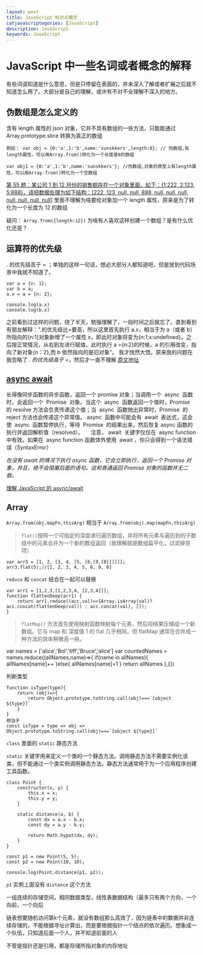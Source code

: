 ```yaml
---
layout: post
title: JavaScript 知识点概念
catjavascriptegories: [JavaScript]
description: JavaScript
keywords: JavaScript
---
```


# JavaScript 中一些名词或者概念的解释

有些词语知道是什么意思，但是只停留在表面的，并未深入了解或者扩展之后就不知道怎么用了。大部分是自己的理解，或许有不对不全理解不深入的地方。

## 伪数组是怎么定义的

含有 length 属性的 json 对象，它并不具有数组的一些方法，只能能通过 Array.prototype.slice 转换为真正的数组

```
例如： var obj = {0:'a',1:'b',name:'sunskkers',length:8}; // 伪数组,有length属性，可以用Array.from()转化为一个长度是8的数组

var obj1 = {0:'a',1:'b',name:'sunskkers'}; //伪数组,对象的原型上有length属性，可以用Array.from()转化为一个空数组
```

[第 55 题：某公司 1 到 12 月份的销售额存在一个对象里面，如下：{1:222, 2:123, 5:888}，请把数据处理为如下结构：[222, 123, null, null, 888, null, null, null, null, null, null, null]](https://github.com/Advanced-Frontend/Daily-Interview-Question/issues/96)
里面不理解为啥要给对象加一个 length 属性，原来是为了转化为一个长度为 12 的数组

疑问： `Array.from({length:12})` 为啥有人喜欢这样创建一个数组？是有什么优化还是？

## 运算符的优先级

. 的优先级高于 = ；单独的这样一句话，想必大部分人都知道吧，但是放到代码场景中我就不知道了。

```
var a = {n: 1};
var b = a;
a.x = a = {n: 2};

console.log(a.x)
console.log(b.x)
```

之前看到过这样的问题，绕了半天，勉强理解了，一段时间之后就忘了。直到看到有朋友解释：".的优先级比=要高，所以这里首先执行 a.x，相当于为 a（或者 b）所指向的{n:1}对象新增了一个属性 x，即此时对象将变为{n:1;x:undefined}。之后按正常情况，从右到左进行赋值，此时执行 a ={n:2}的时候，a 的引用改变，指向了新对象{n：2},而 b 依然指向的是旧对象"。
我才恍然大悟。原来我的问题在我忽略了 _. 的优先级高于 =_，然后才一直不理解
[原文地址](https://github.com/Advanced-Frontend/Daily-Interview-Question/issues/93)

## [async await](https://developer.mozilla.org/zh-CN/docs/Web/JavaScript/Reference/Statements/async_function)

长得像同步函数的异步函数，返回一个 promise 对象；当调用一个  async  函数时，会返回一个  Promise  对象。当这个  async  函数返回一个值时，Promise  的 resolve 方法会负责传递这个值；当  async  函数抛出异常时，Promise  的 reject 方法也会传递这个异常值。
async  函数中可能会有  await  表达式，这会使  async  函数暂停执行，等待  Promise  的结果出来，然后恢复 async 函数的执行并返回解析值（resolved）。
    注意， await  关键字仅仅在  async function 中有效。如果在  async function 函数体外使用  await ，你只会得到一个语法错误（SyntaxError）

_在没有 await 的情况下执行 async 函数，它会立即执行，返回一个 Promise 对象，并且，绝不会阻塞后面的语句。这和普通返回 Promise 对象的函数并无二致。_

[理解 JavaScript 的 async/await](https://segmentfault.com/a/1190000007535316)

## Array

`Array.from(obj,mapFn,thisArg)` 相当于 `Array.from(obj).map(mapFn,thisArg)`

> `flat()`按照一个可指定的深度递归遍历数组，并将所有元素与遍历到的子数组中的元素合并为一个新的数组返回（我理解就是数组扁平化，过滤掉空项）

```
var arr3 = [1, 2, [3, 4, [5, [6,[9,[0]]]]]];
arr3.flat(5);//[1, 2, 3, 4, 5, 6, 9, 0]
```

`reduce` 和 `concat` 结合在一起可以替换

```
var arr1 = [1,2,3,[1,2,3,4, [2,3,4]]];
function flattenDeep(arr1) {
    return arr1.reduce((acc,val)=>{Array.isArray(val)?acc.concat(flattenDeep(val)) : acc.concat(val), []);
}
```

> `flatMap()` 方法首先使用映射函数映射每个元素，然后将结果压缩成一个新数组。它与 map 和 深度值 1 的 flat 几乎相同，但 flatMap 通常在合并成一种方法的效率稍微高一些。

var names = ['alice','Bol','tiff','Bruce','alice']
var countedNames = names.reduce((allNames,name)=>{
if(name in allNames){
allNames[name]++
}else{
allNames[name]=1
}
return allNames
},{})

判断类型

```
function isType(type){
    return (obj)=>{
        return Object.prototype.toString.call(obj)===`[object ${type}]`
    }
}
相当于
const isType = type => obj => Object.prototype.toString.call(obj)===`[object ${type}]`
```

`class` 里面的 `static` 静态方法

`static` 关键字用来定义一个类的一个静态方法。调用静态方法不需要实例化该类，但不能通过一个类实例调用静态方法。静态方法通常用于为一个应用程序创建工具函数。

```
class Point {
    constructor(x, y) {
        this.x = x;
        this.y = y;
    }

    static distance(a, b) {
        const dx = a.x - b.x;
        const dy = a.y - b.y;

        return Math.hypot(dx, dy);
    }
}

const p1 = new Point(5, 5);
const p2 = new Point(10, 10);

console.log(Point.distance(p1, p2));
```

`p1` 实例上面没有 `distance` 这个方法

一组连续的存储空间，相同数据类型，线性表数据结构（最多只有两个方向，一个向前，一个向后

链表想要随机访问第k个元素，就没有数组那么高效了，因为链表中的数据并非连续存储的，不能根据寻址计算出，而是要根据指针一个结点的依次遍历。想象成一个队伍，只知道后面一个人，并不知道前面的人

不管是指针还是引用，都是存储所指对象的内存地址
